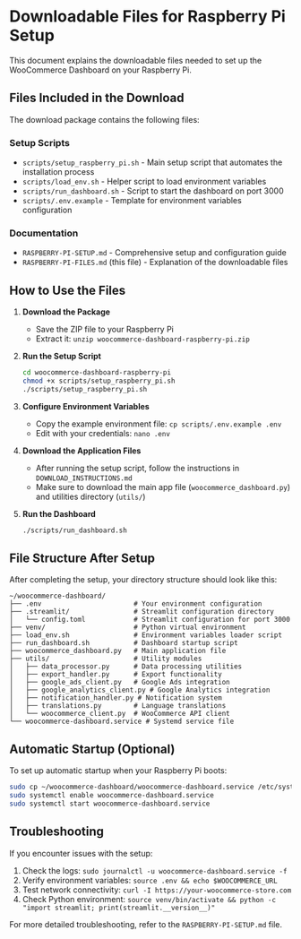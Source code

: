 # Downloadable Files for Raspberry Pi Setup

This document explains the downloadable files needed to set up the WooCommerce Dashboard on your Raspberry Pi.

## Files Included in the Download

The download package contains the following files:

### Setup Scripts
- `scripts/setup_raspberry_pi.sh` - Main setup script that automates the installation process
- `scripts/load_env.sh` - Helper script to load environment variables
- `scripts/run_dashboard.sh` - Script to start the dashboard on port 3000
- `scripts/.env.example` - Template for environment variables configuration

### Documentation
- `RASPBERRY-PI-SETUP.md` - Comprehensive setup and configuration guide
- `RASPBERRY-PI-FILES.md` (this file) - Explanation of the downloadable files

## How to Use the Files

1. **Download the Package**
   - Save the ZIP file to your Raspberry Pi
   - Extract it: `unzip woocommerce-dashboard-raspberry-pi.zip`

2. **Run the Setup Script**
   ```bash
   cd woocommerce-dashboard-raspberry-pi
   chmod +x scripts/setup_raspberry_pi.sh
   ./scripts/setup_raspberry_pi.sh
   ```

3. **Configure Environment Variables**
   - Copy the example environment file: `cp scripts/.env.example .env`
   - Edit with your credentials: `nano .env`

4. **Download the Application Files**
   - After running the setup script, follow the instructions in `DOWNLOAD_INSTRUCTIONS.md`
   - Make sure to download the main app file (`woocommerce_dashboard.py`) and utilities directory (`utils/`)

5. **Run the Dashboard**
   ```bash
   ./scripts/run_dashboard.sh
   ```

## File Structure After Setup

After completing the setup, your directory structure should look like this:

```
~/woocommerce-dashboard/
├── .env                       # Your environment configuration
├── .streamlit/                # Streamlit configuration directory
│   └── config.toml            # Streamlit configuration for port 3000
├── venv/                      # Python virtual environment
├── load_env.sh                # Environment variables loader script
├── run_dashboard.sh           # Dashboard startup script
├── woocommerce_dashboard.py   # Main application file
├── utils/                     # Utility modules
│   ├── data_processor.py      # Data processing utilities
│   ├── export_handler.py      # Export functionality
│   ├── google_ads_client.py   # Google Ads integration
│   ├── google_analytics_client.py # Google Analytics integration
│   ├── notification_handler.py # Notification system
│   ├── translations.py        # Language translations
│   └── woocommerce_client.py  # WooCommerce API client
└── woocommerce-dashboard.service # Systemd service file
```

## Automatic Startup (Optional)

To set up automatic startup when your Raspberry Pi boots:

```bash
sudo cp ~/woocommerce-dashboard/woocommerce-dashboard.service /etc/systemd/system/
sudo systemctl enable woocommerce-dashboard.service
sudo systemctl start woocommerce-dashboard.service
```

## Troubleshooting

If you encounter issues with the setup:

1. Check the logs: `sudo journalctl -u woocommerce-dashboard.service -f`
2. Verify environment variables: `source .env && echo $WOOCOMMERCE_URL`
3. Test network connectivity: `curl -I https://your-woocommerce-store.com`
4. Check Python environment: `source venv/bin/activate && python -c "import streamlit; print(streamlit.__version__)"`

For more detailed troubleshooting, refer to the `RASPBERRY-PI-SETUP.md` file.